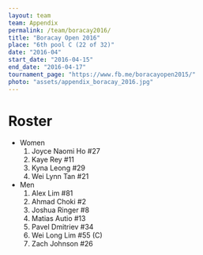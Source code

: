 ```yaml
---
layout: team
team: Appendix
permalink: /team/boracay2016/
title: "Boracay Open 2016"
place: "6th pool C (22 of 32)"
date: "2016-04"
start_date: "2016-04-15"
end_date: "2016-04-17"
tournament_page: "https://www.fb.me/boracayopen2015/"
photo: "assets/appendix_boracay_2016.jpg"
---
```


# Roster

* Women
	1. Joyce Naomi Ho #27
	2. Kaye Rey #11
	3. Kyna Leong #29
	4. Wei Lynn Tan #21
* Men
	1. Alex Lim #81
	2. Ahmad Choki #2
	3. Joshua Ringer #8
	4. Matias Autio #13
	5. Pavel Dmitriev #34
	6. Wei Long Lim #55 (C)
	7. Zach Johnson #26
